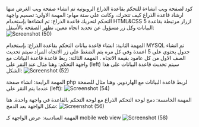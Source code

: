 كود لصفحة ويب انشاءة للتحكم بقاعدة الذراع الروبوتية
تم انشاء صفحة ويب الغرض منها ارشاد قاعدة الذراع كيف تتحرك، وكانت على ستة مهام:
المهمة الاولى: تصميم واجهة التحكم لتحريك قاعدة الذراع: تم انشاءها بإستخدام HTML&CSS  5 ازرار مرتبطة بقاعدة البيانات وكل زر مسؤول عن تحديد اتجاه معين.
تظهر الصفحة بالأسفل:
![Screenshot (50)](https://user-images.githubusercontent.com/80406362/124339245-de4bb880-dbb5-11eb-9334-058765cd44de.png)


المهمة الثانية: انشاء قاعدة بيانات التحكم بقاعدة الذراع: بإستخدام MYSQL تم انشاء جدول يحتوي على 5 اعمدة وفي كل مره يتم الضغط على زر الاتجاه المراد سيتم تحديث الصف الاول من كل عامود بقيمة الاتجاه .
المهمة الثالثة: ربط قاعدة قاعدة البيانات مع واجهة التحكم:
وهنا مثال عند النقر على (left) سيتم تحديث قاعدة البيانات على هذا الشكل:
  ![Screenshot (52)](https://user-images.githubusercontent.com/80406362/124339257-f1f71f00-dbb5-11eb-9e6b-cbfc588b41b6.png)


المهمة الرابعة: انشاء صفحة  php لربط قاعدة البيانات مع الهاردوير.
وهنا مثال للصفحة عندما يتم النقر على (left):
 ![Screenshot (54)](https://user-images.githubusercontent.com/80406362/124339273-1eab3680-dbb6-11eb-9296-5bd787ade427.png)


المهمة الخامسة: دمج لوحة التحكم الذراع مع لوحة التحكم بالقاعدة في واجهة واحدة.
هنا شكل الواجهة بعد الدمج:
 ![Screenshot (56)](https://user-images.githubusercontent.com/80406362/124339279-2d91e900-dbb6-11eb-82aa-efd82f95d019.png)


المهمة السادسة: عرض الواجهة كـ mobile web view
 ![Screenshot (58)](https://user-images.githubusercontent.com/80406362/124339286-3b476e80-dbb6-11eb-8d54-ff4d73fe30e7.png)
